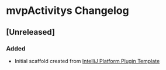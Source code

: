 <!-- Keep a Changelog guide -> https://keepachangelog.com -->

# mvpActivitys Changelog

## [Unreleased]
### Added
- Initial scaffold created from [IntelliJ Platform Plugin Template](https://github.com/JetBrains/intellij-platform-plugin-template)
